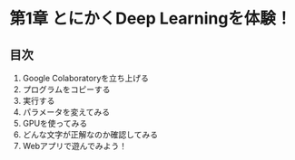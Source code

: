 # 第1章 とにかくDeep Learningを体験！

## 目次

1. Google Colaboratoryを立ち上げる
1. プログラムをコピーする
1. 実行する
1. パラメータを変えてみる
1. GPUを使ってみる
1. どんな文字が正解なのか確認してみる
1. Webアプリで遊んでみよう！
